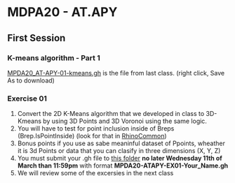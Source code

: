 # MDPA20 - AT.APY 
## First Session

### K-means algorithm - Part 1

[MPDA20_AT-APY-01-kmeans.gh](https://github.com/dadandroid/MPDA20/blob/master/AT.APY/Session01/MPDA20_AT-APY-01-kmeans.gh) is the file from last class. (right click, Save As to download)

### Exercise 01
1. Convert the 2D K-Means algorithm that we developed in class to 3D-Kmeans by using 3D Points and 3D Voronoi using the same logic.
2. You will have to test for point inclusion inside of Breps (Brep.IsPointInside) (look for that in [RhinoCommon](https://developer.rhino3d.com/api/RhinoCommon/html/N_Rhino.htm))
3. Bonus points if you use as sabe meaninful dataset of Ppoints, wheather it is 3d Points or data that you can clasify in three dimensions (X, Y, Z)
4. You must submit your .gh file to [this folder](https://drive.google.com/drive/folders/1mVgtUDy_sFaDpY4U_36OEmcNLzg4xOlp?usp=sharing) **no later Wednesday 11th of March than 11:59pm** with format __MPDA20-ATAPY-EX01-Your_Name.gh__ 
5. We will review some of the excersies in the next class
